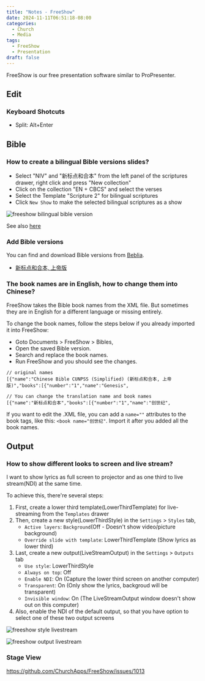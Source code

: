 ```yaml
---
title: "Notes - FreeShow"
date: 2024-11-11T06:51:18-08:00
categories:
  - Church
  - Media
tags:
  - FreeShow
  - Presentation
draft: false
---
```

FreeShow is our free presentation software similar to ProPresenter.

## Edit
### Keyboard Shotcuts
* Split: Alt+Enter

## Bible


### How to create a bilingual Bible versions slides?
* Select "NIV" and "新标点和合本" from the left panel of the scriptures drawer, right click and press "New collection"
* Click on the collection "EN + CBCS" and select the verses
* Select the Template "Scripture 2" for bilingual scriptures
* Click `New Show` to make the selected bilingual scriptures as a show

![freeshow bilingual bible version](/images/2024/freeshow-bible-collection.JPG)

See also [here](https://github.com/ChurchApps/FreeShow/issues/236#issuecomment-1683423643)

### Add Bible versions
You can find and download Bible versions from [Beblia](https://github.com/Beblia/Holy-Bible-XML-Format).
* [新标点和合本, 上帝版](https://github.com/Beblia/Holy-Bible-XML-Format/blob/master/ChineseCUNPSSBible.xml)

### The book names are in English, how to change them into Chinese?
FreeShow takes the Bible book names from the XML file.
But sometimes they are in English for a different language or missing entirely.

To change the book names, follow the steps below if you already imported it into FreeShow:
* Goto Documents > FreeShow > Bibles,
* Open the saved Bible version.
* Search and replace the book names.
* Run FreeShow and you should see the changes.
```
// original names
[{"name":"Chinese Bible CUNPSS (Simplified) (新标点和合本, 上帝版)","books":[{"number":"1","name":"Genesis",

// You can change the translation name and book names
[{"name":"新标点和合本","books":[{"number":"1","name":"创世纪",
```

If you want to edit the .XML file, you can add a `name=""` attributes to the book tags, like this: `<book name="创世纪"`.
Import it after you added all the book names.

## Output
### How to show different looks to screen and live stream?
I want to show lyrics as full screen to projector and as one third to live stream(NDI) at the same time.

To achieve this, there're several steps:
1. First, create a lower third template(LowerThirdTemplate) for live-streaming from the `Templates` drawer
2. Then, create a new style(LowerThirdStyle) in the `Settings` > `Styles` tab,  
   * `Active layers`: `Background`(Off - Doesn't show video/picture background)
   * `Override slide with template`: LowerThirdTemplate (Show lyrics as lower third)
3. Last, create a new output(LiveStreamOutput) in the `Settings` > `Outputs` tab
   * `Use style`: LowerThirdStyle
   * `Always on top`: Off
   * `Enable NDI`: On (Capture the lower third screen on another computer)
   * `Transparent`: On (Only show the lyrics, backgroud will be transparent)
   * `Invisible window`: On (The LiveStreamOutput window doesn't show out on this computer)
4. Also, enable the NDI of the default output, so that you have option to select one of these two output screens

![freeshow style livestream](/images/2024/freeshow-style-livestream.JPG)

![freeshow output livestream](/images/2024/freeshow-output-livestream.JPG)

### Stage View
https://github.com/ChurchApps/FreeShow/issues/1013

